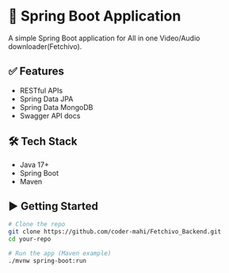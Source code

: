 # 🚀 Spring Boot Application

A simple Spring Boot application for All in one Video/Audio downloader(Fetchivo).

## ✅ Features

- RESTful APIs
- Spring Data JPA
- Spring Data MongoDB
- Swagger API docs

## 🛠️ Tech Stack

- Java 17+
- Spring Boot
- Maven

## ▶️ Getting Started

```bash
# Clone the repo
git clone https://github.com/coder-mahi/Fetchivo_Backend.git
cd your-repo

# Run the app (Maven example)
./mvnw spring-boot:run
